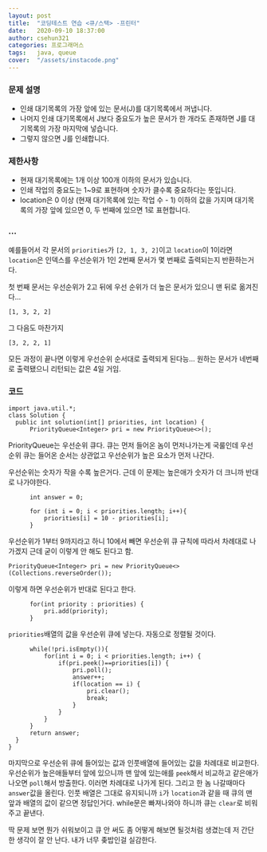 ```yaml
---
layout: post
title:  "코딩테스트 연습 <큐/스택> -프린터"
date:   2020-09-10 18:37:00
author: csehun321
categories: 프로그래머스
tags:	java, queue
cover:  "/assets/instacode.png"
---
```

### 문제 설명
- 인쇄 대기목록의 가장 앞에 있는 문서(J)를 대기목록에서 꺼냅니다.
- 나머지 인쇄 대기목록에서 J보다 중요도가 높은 문서가 한 개라도 존재하면 J를 대기목록의 가장 마지막에 넣습니다.
- 그렇지 않으면 J를 인쇄합니다.

### 제한사항
- 현재 대기목록에는 1개 이상 100개 이하의 문서가 있습니다.
- 인쇄 작업의 중요도는 1~9로 표현하며 숫자가 클수록 중요하다는 뜻입니다.
- location은 0 이상 (현재 대기목록에 있는 작업 수 - 1) 이하의 값을 가지며 대기목록의 가장 앞에 있으면 0, 두 번째에 있으면 1로 표현합니다.

### ...
 예를들어서 각 문서의 `priorities`가 `[2, 1, 3, 2]`이고 `location`이 1이라면
 `location`은 인덱스를 우선순위가 1인 2번째 문서가 몇 번째로 출력되는지 반환하는거다.

 첫 번째 문서는 우선순위가 2고 뒤에 우선 순위가 더 높은 문서가 있으니 맨 뒤로 옮겨진다...

 `[1, 3, 2, 2]`

 그 다음도 마찬가지

 `[3, 2, 2, 1]`

 모든 과정이 끝나면 이렇게 우선순위 순서대로 출력되게 된다능...
 원하는 문서가 네번째로 출력됐으니 리턴되는 값은 4일 거임.

### 코드
    import java.util.*;
    class Solution {
      public int solution(int[] priorities, int location) {
          PriorityQueue<Integer> pri = new PriorityQueue<>();

PriorityQueue는 우선순위 큐다.
큐는 먼저 들어온 놈이 먼저나가는게 국룰인데 우선순위 큐는 들어온 순서는 상관없고
우선순위가 높은 요소가 먼저 나간다.

우선순위는 숫자가 작을 수록 높은거다. 근데 이 문제는 높은애가 숫자가 더 크니까 반대로 나가야한다.

          int answer = 0;

          for (int i = 0; i < priorities.length; i++){
              priorities[i] = 10 - priorities[i];
          }

우선순위가 1부터 9까지라고 하니 10에서 빼면 우선순위 큐 규칙에 따라서 차례대로 나가겠지
근데 굳이 이렇게 안 해도 된다고 함.

    PriorityQueue<Integer> pri = new PriorityQueue<>(Collections.reverseOrder());

이렇게 하면 우선순위가 반대로 된다고 한다.

          for(int priority : priorities) {
              pri.add(priority);
          }

`priorities`배열의 값을 우선순위 큐에 넣는다. 자동으로 정렬될 것이다.

          while(!pri.isEmpty()){
              for(int i = 0; i < priorities.length; i++) {
                  if(pri.peek()==priorities[i]) {
                      pri.poll();
                      answer++;
                      if(location == i) {
                          pri.clear();
                          break;
                      }
                  }
              }
          }
          return answer;
      }
    }

마지막으로 우선순위 큐에 들어있는 값과 인풋배열에 들어있는 값을 차례대로 비교한다.
우선순위가 높은애들부터 앞에 있으니까 맨 앞에 있는애를 `peek`해서 비교하고 같은애가 나오면 `poll`해서 방출한다.
이러면 차례대로 나가게 된다. 그리고 한 놈 나갈때마다 `answer`값을 올린다.
인풋 배열은 그대로 유지되니까 `i`가 `location`과 같을 때 큐의 맨 앞과 배열의 값이 같으면 정답인거다.
while문은 빠져나와야 하니까 큐는 `clear`로 비워주고 끝낸다.

딱 문제 보면 뭔가 쉬워보이고 큐 안 써도 좀 어떻게 해보면 될것처럼 생겼는데 저 간단한 생각이 잘 안 난다. 내가 너무 좆밥인걸 실감한다.
